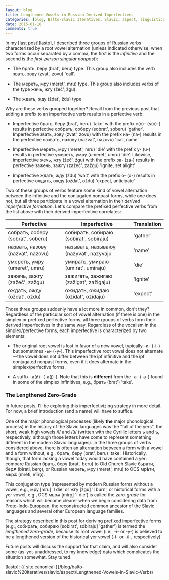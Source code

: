 ```yaml
---
layout: blog
title: Lengthened Vowels in Russian Derived Imperfectives
categories: [blog, Balto-Slavic Iteratives, Slavic, aspect, linguistics] 
date: 2015-01-18
comments: true
---
```


In my [last post][lastp], I described three groups of Russian verbs characterized by a root vowel alternation (unless indicated otherwise, when two forms occur separated by a comma, the first is the *infinitive* and the second is the *first-person singular nonpast*):

* The <span class="russ">брать, беру</span> (<span class="trans">brat', beru</span>) type. This group also includes the verb <span class="russ">звать, зову</span> (<span class="trans">zvat', zovu</span>) 'call'.

* The <span class="russ">мереть, мру</span> (<span class="trans">meret', mru</span>) type. This group also includes verbs of the type <span class="russ">жечь, жгу</span> (<span class="trans">žeč', žgu</span>).

* The <span class="russ">ждать, жду</span> (<span class="trans">ždat', ždu</span>) type

Why are these verbs grouped together? Recall from the previous post that adding a prefix to an imperfective verb results in a perfective verb:

* Imperfective <span class="russ">брать, беру</span> (<span class="trans">brat', beru</span>) 'take' with the prefix <span class="russ">с(о)-</span> (<span class="trans">s(o)-</span>) results in perfective <span class="russ">собрать, соберу</span> (<span class="trans">sobrat', soberu</span>) 'gather'. Imperfective <span class="russ">звать, зову</span> (<span class="trans">zvat', zovu</span>) with the prefix <span class="russ">на-</span> (<span class="trans">na-</span>) results in the perfective <span class="russ">назвать, назову</span> (<span class="trans">nazvat', nazovu</span>) 'call, name'

* Imperfective <span class="russ">мереть, мру</span> (<span class="trans">meret', mru</span>) 'die' with the prefix <span class="russ">у-</span> (<span class="trans">u-</span>) results in perfective <span class="russ">умереть, умру</span> (<span class="trans">umeret', umru</span>) 'die'. Likewise, imperfective <span class="russ">жечь, жгу</span> (<span class="trans">žeč', žgu</span>) with the prefix <span class="russ">за-</span> (<span class="trans">za-</span>) results in perfective <span class="russ">зажечь, зажгу</span> (<span class="trans">zažeč', zažgu</span>) 'ignite, set alight'

* Imperfective <span class="russ">ждать, жду</span> (<span class="trans">ždu</span>) 'wait' with the prefix <span class="russ">о-</span> (<span class="trans">о-</span>) results in perfective <span class="russ">ождать, ожду</span> (<span class="trans">oždat', oždu</span>) 'expect, anticipate'

Two of these groups of verbs feature some kind of vowel alternation between the infinitive and the conjugated nonpast forms, while one does not, but all three participate in a vowel alternation in their *derived imperfective formation*. Let's compare the prefixed perfective verbs from the list above with their derived imperfective correlates:

| **Perfective**  | **Imperfective**   | **Translation**   |
|-------------|----------------|---------------|
| <span class="russ">собрать, соберу</span> (<span class="trans">sobrat', soberu</span>)    | <span class="russ">собирать, собираю</span> (<span class="trans">sobirat', sobiraju</span>)    | 'gather' |
| <span class="russ">назвать, назову</span> (<span class="trans">nazvat', nazovu</span>)    | <span class="russ">называть, называюу</span> (<span class="trans">nazyvat', nazyvaju</span>    | 'name' |
| <span class="russ">умереть, умру</span> (<span class="trans">umeret', umru</span>)    | <span class="russ">умирать, умираю</span> (<span class="trans">umirat', umiraju</span>)    | 'die' |
| <span class="russ">зажечь, зажгу</span> (<span class="trans">zažeč', zažgu</span>)    | <span class="russ">зажигать, зажигаю</span> (<span class="trans">zažigat', zažigaju</span>)    | 'ignite' |
| <span class="russ">ождать, ожду</span> (<span class="trans">oždat', oždu</span>)    | <span class="russ">ожидать, ожидаю</span> (<span class="trans">ožidat', ožidaju</span>)    | 'expect' |

Those three groups suddenly have a lot more in common, don't they? Regardless of the particular sort of vowel alternation (if there is one) in the simplex or prefixed perfective forms, all three groups of verbs form their derived imperfectives in the same way. Regardless of the vocalism in the simplex/perfective forms, each imperfective is characterized by two elements:

* The original root vowel is lost in favor of a new vowel, typically <span class="russ">-и-</span> (<span class="trans">-i-</span>) but sometimes <span class="russ">-ы-</span> (<span class="trans">-y-</span>). This imperfective root vowel does not alternate&mdash;the vowel does not differ between the ipf infinitive and the ipf conjugated nonpast forms, even if it does alternate in the simplex/perfective forms.

* A suffix <span class="russ">-а(й)-</span> (<span class="trans">-a(j)-</span>). Note that this is **different** from the <span class="russ">-а-</span> (<span class="trans">-a-</span>) found in some of the simplex infinitives, e.g., <span class="russ">брать</span> (<span class="trans">brat'</span>) 'take'.

### The Lengthened Zero-Grade

In future posts, I'll be exploring this imperfectivizing strategy in more detail. For now, a brief introduction (and a name) will have to suffice.

One of the major phonological processes (likely **the** major phonological process) in the history of the Slavic languages was the "fall of the yers", the short, weak high vowels /ĭ/ and /ŭ/ (written with the Cyrillic letters <span class="russ">ь</span> and <span class="russ">ъ</span>, respectively, although those letters have come to represent something different in the modern Slavic languages). In the three groups of verbs considered above, there is often an alternation between a form with a vowel and a form without, e.g., <span class="russ">брать, беру</span> (<span class="trans">brat', beru</span>) 'take'. Historically, though, that form lacking a vowel today would have contained a yer: compare Russian <span class="russ">брать, беру</span> (<span class="trans">brat', beru</span>) to Old Church Slavic <span class="ocs">бьрати, берѫ</span> (<span class="trans">bĭrati, berǫ</span>), or Russian <span class="russ">мереть, мру</span> (<span class="trans">meret', mru</span>) to OCS <span class="ocs">мрѣти, мьрѫ</span> (<span class="trans">mrěti, mĭrǫ</span>).

This conjugation type (represented by modern Russian forms without a vowel, e.g., <span class="russ">мру</span> [<span class="trans">mru</span>] 'I die' or <span class="russ">жгу</span> [<span class="trans">žgu</span>] 'I burn', or historical forms with a yer vowel, e.g., OCS <span class="ocs">мьрѫ</span> [<span class="trans">mĭrǫ</span>] 'I die') is called the *zero-grade* for reasons which will become clearer when we begin considering data from Proto-Indo-European, the reconstructed common ancestor of the Slavic languages and several other European language families.

The strategy described in this post for deriving prefixed imperfective forms (e.g., <span class="russ">собирать, собираю</span> [<span class="trans">sobirat', sobiraju</span>] 'gather') is termed the *lengthened zero-grade*, because its root vowel (i.e., <span class="trans">-i-</span> or <span class="trans">-y-</span>) is believed to be a lengthened version of the historical yer vowel (<span class="trans">-ĭ-</span> or <span class="trans">-ŭ-</span>, respectively).

Future posts will discuss the support for that claim, and will also consider some (as-yet-unaddressed, to my knowledge) data which complicates the situation somewhat. Stay tuned.

[lastp]: {{ site.canonical }}/blog/balto-slavic%20iteratives/slavic/aspect/Lengthened-Vowels-in-Slavic-Verbs/
